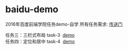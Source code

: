 # baidu-demo
2016年百度前端学院任务demo-自学 所有任务需求: [传送门](http://ife.baidu.com/2016/task/all) 

任务三：三栏式布局 task-3  [demo](https://zengn.github.io/baidu-demo/task-3/webpages/index.html)  
任务四：定位和居中 task-4  [demo](https://zengn.github.io/baidu-demo/task-4/webpages/index.html)
